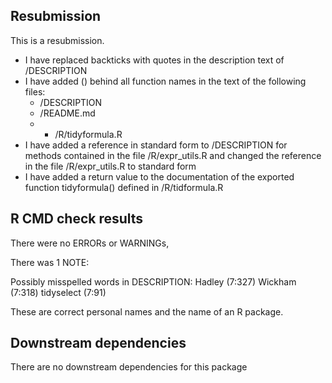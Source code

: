 ## Resubmission
This is a resubmission.

* I have replaced backticks with quotes in the description text of /DESCRIPTION
* I have added () behind all function names in the text of the following files:
    - /DESCRIPTION
	- /README.md
  * - /R/tidyformula.R
* I have added a reference in standard form to /DESCRIPTION for methods contained in the file /R/expr_utils.R and changed the reference in the file /R/expr_utils.R to standard form
* I have added a return value to the documentation of the exported function tidyformula() defined in /R/tidformula.R

## R CMD check results
There were no ERRORs or WARNINGs,

There was 1 NOTE:

Possibly misspelled words in DESCRIPTION:
  Hadley (7:327)
  Wickham (7:318)
  tidyselect (7:91)
  
  These are correct personal names and the name of an R package.

## Downstream dependencies
There are no downstream dependencies for this package
